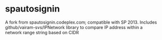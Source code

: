 spautosignin
============

A fork from spautosignin.codeplex.com; compatible with SP 2013. Includes github/vairam-svs/IPNetwork library to compare IP address within a network range string based on CIDR
